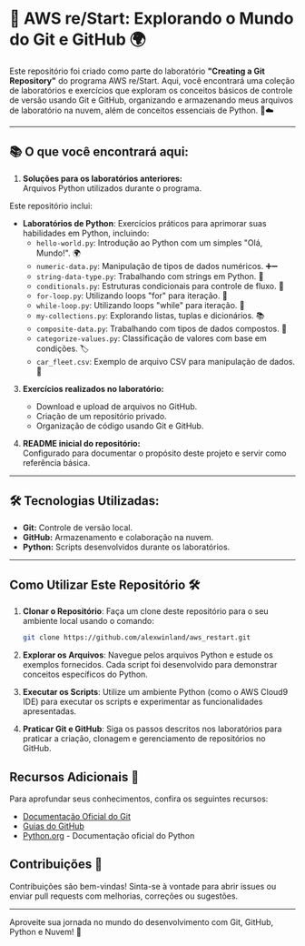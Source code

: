 # 🚀 AWS re/Start: Explorando o Mundo do Git e GitHub 🌍

Este repositório foi criado como parte do laboratório **"Creating a Git Repository"** do programa AWS re/Start. Aqui, você encontrará uma coleção de laboratórios e exercícios que exploram os conceitos básicos de controle de versão usando Git e GitHub, organizando e armazenando meus arquivos de laboratório na nuvem, além de conceitos essenciais de Python. 🐍☁️

---

## 📚 O que você encontrará aqui:
1. **Soluções para os laboratórios anteriores:**  
   Arquivos Python utilizados durante o programa.
   
Este repositório inclui:

- **Laboratórios de Python**: Exercícios práticos para aprimorar suas habilidades em Python, incluindo:
  - `hello-world.py`: Introdução ao Python com um simples "Olá, Mundo!". 🌍
  - `numeric-data.py`: Manipulação de tipos de dados numéricos. ➕➖
  - `string-data-type.py`: Trabalhando com strings em Python. 🧵
  - `conditionals.py`: Estruturas condicionais para controle de fluxo. 🔀
  - `for-loop.py`: Utilizando loops "for" para iteração. 🔄
  - `while-loop.py`: Utilizando loops "while" para iteração. 🔁
  - `my-collections.py`: Explorando listas, tuplas e dicionários. 📚
  - `composite-data.py`: Trabalhando com tipos de dados compostos. 🥙
  - `categorize-values.py`: Classificação de valores com base em condições. 🏷️
  - `car_fleet.csv`: Exemplo de arquivo CSV para manipulação de dados. 🚗

3. **Exercícios realizados no laboratório:**  
   - Download e upload de arquivos no GitHub.  
   - Criação de um repositório privado.  
   - Organização de código usando Git e GitHub.  

4. **README inicial do repositório:**  
   Configurado para documentar o propósito deste projeto e servir como referência básica.

---

## 🛠️ Tecnologias Utilizadas:
- **Git:** Controle de versão local.  
- **GitHub:** Armazenamento e colaboração na nuvem.  
- **Python:** Scripts desenvolvidos durante os laboratórios.

---

## Como Utilizar Este Repositório 🛠️

1. **Clonar o Repositório**: Faça um clone deste repositório para o seu ambiente local usando o comando:
   ```bash
   git clone https://github.com/alexwinland/aws_restart.git
   ```

2. **Explorar os Arquivos**: Navegue pelos arquivos Python e estude os exemplos fornecidos. Cada script foi desenvolvido para demonstrar conceitos específicos do Python.

3. **Executar os Scripts**: Utilize um ambiente Python (como o AWS Cloud9 IDE) para executar os scripts e experimentar as funcionalidades apresentadas.

4. **Praticar Git e GitHub**: Siga os passos descritos nos laboratórios para praticar a criação, clonagem e gerenciamento de repositórios no GitHub.

## Recursos Adicionais 📖

Para aprofundar seus conhecimentos, confira os seguintes recursos:

- [Documentação Oficial do Git](https://git-scm.com/doc)
- [Guias do GitHub](https://guides.github.com/)
- [Python.org](https://www.python.org/) - Documentação oficial do Python

## Contribuições 🤝

Contribuições são bem-vindas! Sinta-se à vontade para abrir issues ou enviar pull requests com melhorias, correções ou sugestões.

---

Aproveite sua jornada no mundo do desenvolvimento com Git, GitHub, Python e Nuvem! 🌟 
